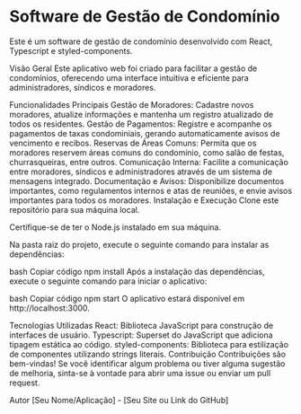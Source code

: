 # Software de Gestão de Condomínio
Este é um software de gestão de condomínio desenvolvido com React, Typescript e styled-components.

Visão Geral
Este aplicativo web foi criado para facilitar a gestão de condomínios, oferecendo uma interface intuitiva e eficiente para administradores, síndicos e moradores.

Funcionalidades Principais
Gestão de Moradores: Cadastre novos moradores, atualize informações e mantenha um registro atualizado de todos os residentes.
Gestão de Pagamentos: Registre e acompanhe os pagamentos de taxas condominiais, gerando automaticamente avisos de vencimento e recibos.
Reservas de Áreas Comuns: Permita que os moradores reservem áreas comuns do condomínio, como salão de festas, churrasqueiras, entre outros.
Comunicação Interna: Facilite a comunicação entre moradores, síndicos e administradores através de um sistema de mensagens integrado.
Documentação e Avisos: Disponibilize documentos importantes, como regulamentos internos e atas de reuniões, e envie avisos importantes para todos os moradores.
Instalação e Execução
Clone este repositório para sua máquina local.

Certifique-se de ter o Node.js instalado em sua máquina.

Na pasta raiz do projeto, execute o seguinte comando para instalar as dependências:

bash
Copiar código
npm install
Após a instalação das dependências, execute o seguinte comando para iniciar o aplicativo:

bash
Copiar código
npm start
O aplicativo estará disponível em http://localhost:3000.

Tecnologias Utilizadas
React: Biblioteca JavaScript para construção de interfaces de usuário.
Typescript: Superset do JavaScript que adiciona tipagem estática ao código.
styled-components: Biblioteca para estilização de componentes utilizando strings literais.
Contribuição
Contribuições são bem-vindas! Se você identificar algum problema ou tiver alguma sugestão de melhoria, sinta-se à vontade para abrir uma issue ou enviar um pull request.

Autor
[Seu Nome/Aplicação] - [Seu Site ou Link do GitHub]
